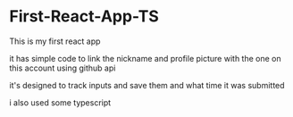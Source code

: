 # First-React-App-TS

This is my first react app

it has simple code to link the nickname and profile picture with the one on this account using github api

it's designed to track inputs and save them and what time it was submitted

i also used some typescript
